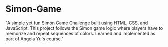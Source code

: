 # Simon-Game
"A simple yet fun Simon Game Challenge built using HTML, CSS, and JavaScript. This project follows the Simon game logic where players have to memorize and repeat sequences of colors. Learned and implemented as part of Angela Yu's course."
